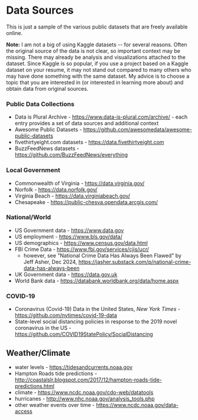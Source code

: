 # Data Sources

This is just a sample of the various public datasets that are freely available online.

**Note:** I am not a big of using Kaggle datasets -- for several reasons. Often the original source of the data is not clear, so important context may be missing. There may already be analysis and visualizations attached to the dataset. Since Kaggle is so popular, if you use a project based on a Kaggle dataset on your resume, it may not stand out compared to many others who may have done something with the same dataset. My advice is to choose a topic that you are interested in (or interested in learning more about) and obtain data from original sources.

### Public Data Collections

* Data is Plural Archive - https://www.data-is-plural.com/archive/ - each entry provides a set of data sources and additional context
* Awesome Public Datasets - https://github.com/awesomedata/awesome-public-datasets
* fivethirtyeight.com datasets - https://data.fivethirtyeight.com
* BuzzFeedNews datasets - https://github.com/BuzzFeedNews/everything

### Local Government
* Commonwealth of Virginia - https://data.virginia.gov/
* Norfolk - https://data.norfolk.gov/
* Virginia Beach - https://data.virginiabeach.gov/
* Chesapeake - https://public-chesva.opendata.arcgis.com/

### National/World

* US Government data - https://www.data.gov
* US employment - https://www.bls.gov/data/
* US demographics - https://www.census.gov/data.html
* FBI Crime Data - https://www.fbi.gov/services/cjis/ucr/
  * however, see "National Crime Data Has Always Been Flawed" by Jeff Asher, Dec 2024, https://jasher.substack.com/p/national-crime-data-has-always-been
* UK Government data - https://data.gov.uk
* World Bank data - https://databank.worldbank.org/data/home.aspx

### COVID-19

* Coronavirus (Covid-19) Data in the United States, *New York Times* - https://github.com/nytimes/covid-19-data
* State-level social distancing policies in response to the 2019 novel coronavirus in the US - https://github.com/COVID19StatePolicy/SocialDistancing

## Weather/Climate

* water levels - https://tidesandcurrents.noaa.gov
* Hampton Roads tide predictions - http://coastalslr.blogspot.com/2017/12/hampton-roads-tide-predictions.html
* climate - https://www.ncdc.noaa.gov/cdo-web/datatools
* hurricanes - http://www.nhc.noaa.gov/analysis_tools.php
* other weather events over time - https://www.ncdc.noaa.gov/data-access
